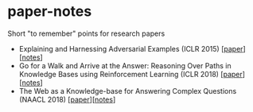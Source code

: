 # paper-notes
Short "to remember" points for research papers

- Explaining and Harnessing Adversarial Examples (ICLR 2015) [[paper](https://arxiv.org/abs/1412.6572)][[notes](notes/explaining_and_harnessing_adversarial_examples.ipynb)]
- Go for a Walk and Arrive at the Answer: Reasoning Over Paths in Knowledge Bases using Reinforcement Learning (ICLR 2018) [[paper](https://arxiv.org/abs/1711.05851)][[notes](notes/go_for_a_walk_and_arrive_at_the_answer.ipynb)]
- The Web as a Knowledge-base for Answering Complex Questions (NAACL 2018) [[paper](https://arxiv.org/abs/1803.06643)][[notes](notes/the_web_as_a_knowledge-base_for_answering_complex_questions)]
